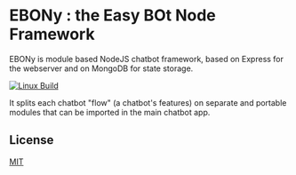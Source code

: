 # EBONy : the Easy BOt Node Framework 
EBONy is module based NodeJS chatbot framework, based on Express for the webserver and on MongoDB for state storage. 

[![Linux Build][travis-image]][travis-url]

It splits each chatbot "flow" (a chatbot's features) on separate and portable modules that can be imported in the main chatbot app.

## License
[MIT](LICENSE)

[travis-image]:https://travis-ci.com/chrispanag/ebony.svg?token=pVwGyNuxoSPzd2qPW2Dr&branch=master
[travis-url]: https://travis-ci.com/chrispanag/ebony